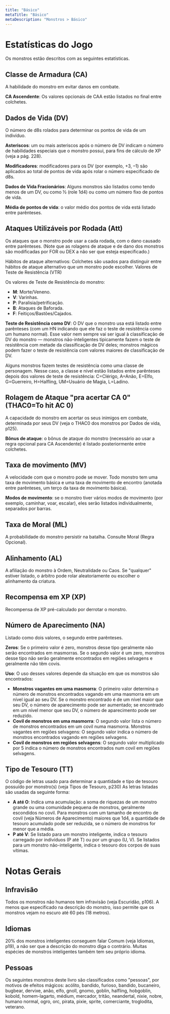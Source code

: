 ```yaml
---
title: "Básico"
metaTitle: "Básico"
metaDescription: "Monstros > Básico"
---
```


# Estatísticas do Jogo

Os monstros estão descritos com as seguintes estatísticas.

## Classe de Armadura (CA)

A habilidade do monstro em evitar danos em combate.

**CA Ascendente**: Os valores opcionais de CAA estão listados no final entre colchetes.

## Dados de Vida (DV)

O número de d8s rolados para determinar os pontos de vida de um indivíduo.

**Asteriscos**: um ou mais asteriscos após o número de DV indicam o número de habilidades especiais que o monstro possui, para fins de cálculo de XP (veja a pág. 228).

**Modificadores**: modificadores para os DV (por exemplo, +3, –1) são aplicados ao total de pontos de vida após rolar o número especificado de d8s.

**Dados de Vida Fracionários**: Alguns monstros são listados como tendo menos de um DV, ou como ½ (role 1d4) ou como um número fixo de pontos de vida.

**Média de pontos de vida**: o valor médio dos pontos de vida está listado entre parênteses.

## Ataques Utilizáveis por Rodada (Att)

Os ataques que o monstro pode usar a cada rodada, com o dano causado entre parênteses. (Note que as rolagens de ataque e de dano dos monstros são modificadas por FOR ou DEX a não ser que esteja especificado.)

Hábitos de ataque alternativos: Colchetes são usados para distinguir entre hábitos de ataque alternativo que um monstro pode escolher.
Valores de Teste de Resistência (VTR)

Os valores de Teste de Resistência do monstro:

* **M**: Morte/Veneno.
* **V**: Varinhas.
* **P**: Paralisia/petrificação.
* **B**: Ataques de Baforada.
* **F**: Feitiços/Bastões/Cajados.

**Teste de Resistência como DV**: O DV que o monstro usa está listado entre parênteses (com um HN indicando que ele faz o teste de resistência como um humano normal). Esse valor nem sempre vai ser igual à classificação de DV do monstro — monstros não-inteligentes tipicamente fazem o teste de resistência com metade da classificação de DV deles; monstros mágicos podem fazer o teste de resistência com valores maiores de classificação de DV.

Alguns monstros fazem testes de resistência como uma classe de personagem. Nesse caso, a classe e nível estão listados entre parênteses depois dos valores de teste de resistência: C=Clérigo, A=Anão, E=Elfo, G=Guerreiro, H=Halfling, UM=Usuário de Magia, L=Ladino.

## Rolagem de Ataque "pra acertar CA 0" (THAC0=To hit AC 0)

A capacidade do monstro em acertar os seus inimigos em combate, determinada por seus DV (veja o THAC0 dos monstros por Dados de vida, p125).

**Bônus de ataque**: o bônus de ataque do monstro (necessário ao usar a regra opcional para CA Ascendente) é listado posteriormente entre colchetes.

## Taxa de movimento (MV)

A velocidade com que o monstro pode se mover. Todo monstro tem uma taxa de movimento básica e uma taxa de movimento de encontro (anotada entre parênteses, um terço da taxa de movimento básica).

**Modos de movimento**: se o monstro tiver vários modos de movimento (por exemplo, caminhar, voar, escalar), eles serão listados individualmente, separados por barras.

## Taxa de Moral (ML)

A probabilidade do monstro persistir na batalha. Consulte Moral (Regra Opcional).

## Alinhamento (AL)

A afiliação do monstro à Ordem, Neutralidade ou Caos. Se "qualquer" estiver listado, o árbitro pode rolar aleatoriamente ou escolher o alinhamento da criatura.

## Recompensa em XP (XP)

Recompensa de XP pré-calculado por derrotar o monstro.

## Número de Aparecimento (NA)

Listado como dois valores, o segundo entre parênteses.

**Zeros**: Se o primeiro valor é zero, monstros desse tipo geralmente não serão encontrados em masmorras. Se o segundo valor é um zero, monstros desse tipo não serão geralmente encontrados em regiões selvagens e geralmente não têm covis.

**Uso**: O uso desses valores depende da situação em que os monstros são encontrados:

* **Monstros vagantes em uma masmorra**: O primeiro valor determina o número de monstros encontrados vagando em uma masmorra em um nível igual ao seu DV. Se o monstro encontrado é de um nível maior que seu DV, o número de aparecimento pode ser aumentado; se encontrado em um nível menor que seu DV, o número de aparecimento pode ser reduzido.
* **Covil de monstros em uma masmorra**: O segundo valor lista o número de monstros encontrados em um covil numa masmorra.
Monstros vagantes em regiões selvagens: O segundo valor indica o número de monstros encontrados vagando em regiões selvagens.
* **Covil de monstros em regiões selvagens**: O segundo valor multiplicado por 5 indica o número de monstros encontrados num covil em regiões selvagens.

## Tipo de Tesouro (TT)

O código de letras usado para determinar a quantidade e tipo de tesouro possuído por monstro(s) (veja Tipos de Tesouro, p230) As letras listadas são usadas da seguinte forma:

* **A até O**: Indica uma acumulação: a soma de riquezas de um monstro grande ou uma comunidade pequena de monstros, geralmente escondidos no covil. Para monstros com um tamanho de encontro de covil (veja Números de Aparecimento) maiores que 1d4, a quantidade de tesouro acumulado pode ser reduzida, se o número de monstros for menor que a média.
* **P até V**: Se listado para um monstro inteligente, indica o tesouro carregado por indivíduos (P até T) ou por um grupo (U, V). Se listados para um monstro não-inteligente, indica o tesouro dos corpos de suas vítimas.

# Notas Gerais

## Infravisão

Todos os monstros não humanos tem infravisão (veja Escuridão, p106). A menos que especificado na descrição do monstro, isso permite que os monstros vejam no escuro até 60 pés (18 metros).

## Idiomas

20% dos monstros inteligentes conseguem falar Comum (veja Idiomas, p19), a não ser que a descrição do monstro diga o contrário. Muitas espécies de monstros inteligentes também tem seu próprio idioma.

## Pessoas

Os seguintes monstros deste livro são classificados como "pessoas", por motivos de efeitos mágicos: acólito, bandido, furioso, bandido, bucaneiro, bugbear, dervixe, anão, elfo, gnoll, gnomo, goblin, halfling, hobgoblin, kobold, homem-lagarto, médium, mercador, tritão, neandertal, nixie, nobre, humano normal, ogro, orc, pirata, pixie, sprite, comerciante, troglodita, veterano.
